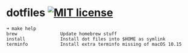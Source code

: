 # dotfiles [![MIT license](https://img.shields.io/badge/license-MIT-brightgreen.svg)](https://opensource.org/licenses/MIT)

```
➜ make help
brew                Update homebrew stuff
install             Install dot files into $HOME as symlink
terminfo            Install extra terminfo missing of macOS 10.15
```
